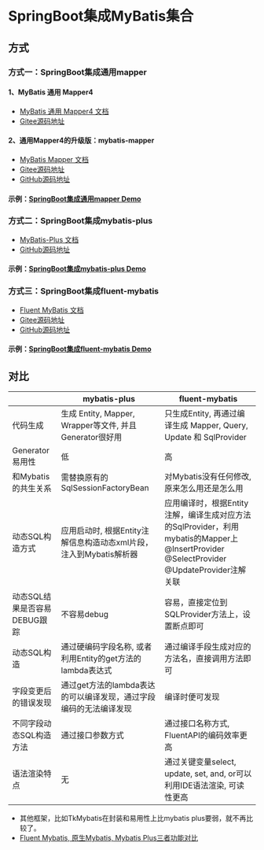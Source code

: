# SpringBoot集成MyBatis集合

## 方式
### 方式一：SpringBoot集成通用mapper
#### 1、MyBatis 通用 Mapper4

- [MyBatis 通用 Mapper4 文档](https://gitee.com/free/Mapper/wikis/Home)
- [Gitee源码地址](https://gitee.com/free/Mapper/wikis/Home)

#### 2、通用Mapper4的升级版：mybatis-mapper
- [MyBatis Mapper 文档](https://mapper.mybatis.io/)
- [Gitee源码地址](https://gitee.com/mybatis-mapper/mapper)
- [GitHub源码地址](https://github.com/mybatis-mapper/mapper)

#### 示例：[SpringBoot集成通用mapper Demo](https://github.com/hangzhi7/springboot-mybatis/tree/master/springboot-mapper)

### 方式二：SpringBoot集成mybatis-plus

- [MyBatis-Plus 文档](https://baomidou.com)
- [GitHub源码地址](https://github.com/baomidou/mybatis-plus)

#### 示例：[SpringBoot集成mybatis-plus Demo](https://github.com/hangzhi7/springboot-mybatis/tree/master/springboot-mybatis-plus)

### 方式三：SpringBoot集成fluent-mybatis

- [Fluent MyBatis 文档](https://gitee.com/fluent-mybatis/fluent-mybatis-docs)
- [Gitee源码地址](https://gitee.com/fluent-mybatis/fluent-mybatis)
- [GitHub源码地址](https://github.com/atool/fluent-mybatis)

#### 示例：[SpringBoot集成fluent-mybatis Demo](https://github.com/hangzhi7/springboot-mybatis/tree/master/springboot-fluent-mybatis)

## 对比

|      |mybatis-plus|fluent-mybatis|
|------|------|------|
|代码生成|生成 Entity, Mapper, Wrapper等文件, 并且Generator很好用|只生成Entity, 再通过编译生成 Mapper, Query, Update 和 SqlProvider|
|Generator易用性|低|高|
|和Mybatis的共生关系|需替换原有的SqlSessionFactoryBean|对Mybatis没有任何修改,原来怎么用还是怎么用|
|动态SQL构造方式|应用启动时, 根据Entity注解信息构造动态xml片段，注入到Mybatis解析器|应用编译时，根据Entity注解，编译生成对应方法的SqlProvider，利用mybatis的Mapper上@InsertProvider @SelectProvider @UpdateProvider注解关联|
|动态SQL结果是否容易DEBUG跟踪|不容易debug|容易，直接定位到SQLProvider方法上，设置断点即可|
|动态SQL构造|通过硬编码字段名称, 或者利用Entity的get方法的lambda表达式|通过编译手段生成对应的方法名，直接调用方法即可|
|字段变更后的错误发现|通过get方法的lambda表达的可以编译发现，通过字段编码的无法编译发现|编译时便可发现|
|不同字段动态SQL构造方法|通过接口参数方式|通过接口名称方式, FluentAPI的编码效率更高|
|语法渲染特点|无|通过关键变量select, update, set, and, or可以利用IDE语法渲染, 可读性更高|

- 其他框架，比如TkMybatis在封装和易用性上比mybatis plus要弱，就不再比较了。
- [Fluent Mybatis, 原生Mybatis, Mybatis Plus三者功能对比](https://gitee.com/fluent-mybatis/fluent-mybatis-docs/blob/master/00-docs/06-other/compare-mybatis.md#%E4%B8%89%E8%80%85%E5%AF%B9%E6%AF%94%E6%80%BB%E7%BB%93)

	
		
		
		
		
		
		